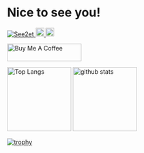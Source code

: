 # Nice to see you!

<p align="left">
  <a href="https://github.com/See2et/See2et/">
    <img src="https://komarev.com/ghpvc/?username=See2et" alt="See2et" />
  </a>
  <a href="http://twitter.com/See2et">
    <img height="20" src="https://img.shields.io/twitter/follow/See2et?label=Twitter&logo=twitter&style=flat" />
  </a>
  <a href="https://github.com/See2et">
    <img height="20" src="https://img.shields.io/github/followers/See2et?label=follow&logo=github&style=flat" />
  </a>
</p>

<a href="https://www.buymeacoffee.com/see2et" target="_blank"><img src="https://cdn.buymeacoffee.com/buttons/default-orange.png" alt="Buy Me A Coffee" height="41" width="174"></a>


<p align="left"> 
  <img alt="Top Langs" height="150px" src="https://github-readme-stats.vercel.app/api/top-langs/?username=See2et&layout=compact&show_icons=true&theme=onedark" />
  <img alt="github stats" height="150px" src="https://github-readme-stats.vercel.app/api?username=See2et&theme=onedark&show_icons=ture" />
</p>

[![trophy](https://github-profile-trophy.vercel.app/?username=ryo-ma&theme=onedark&column=7)](https://github.com/ryo-ma/github-profile-trophy)
